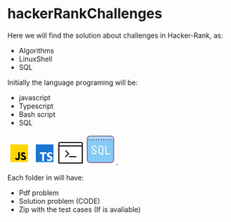 # hackerRankChallenges

Here we will find the solution about challenges in Hacker-Rank, as:
- Algorithms
- LinuxShell
- SQL

Initially the language programing will be:
- javascript
- Typescript
- Bash script
- SQL

![Javascript logo](./assets/js.png "javascript logo")
![Javascript logo](./assets/ts.png "javascript logo")
![Javascript logo](./assets/shell.png "javascript logo")
![Javascript logo](./assets/sql.png "javascript logo").

Each folder in will have:
- Pdf problem
- Solution problem (CODE)
- Zip with the test cases (If is avaliable)

